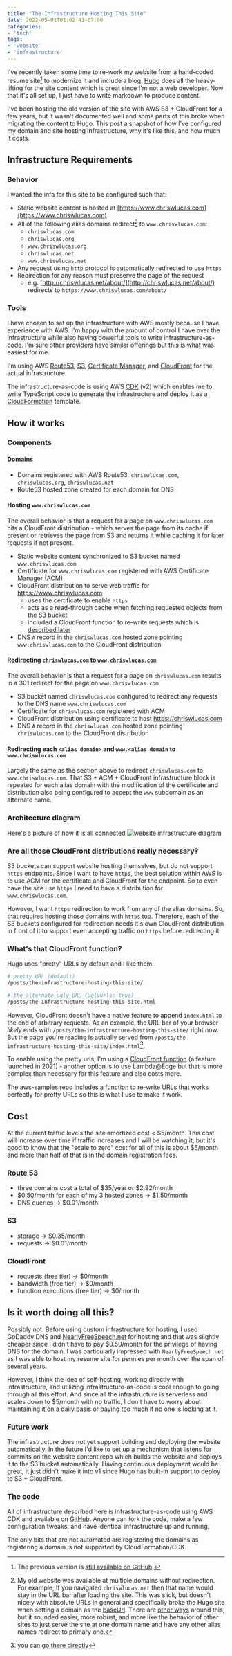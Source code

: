 ```yaml
---
title: "The Infrastructure Hosting This Site"
date: 2022-05-01T01:02:41-07:00
categories:
- 'tech'
tags:
- 'website'
- 'infrastructure'
---
```

<!--summary-->

I've recently taken some time to re-work my website from a hand-coded resume site[^1] to modernize it and include a blog. [Hugo](https://gohugo.io/) does all the heavy-lifting for the site content which is great since I'm not a web developer. Now that it's all set up, I just have to write markdown to produce content.

I've been hosting the old version of the site with AWS S3 + CloudFront for a few years, but it wasn't documented well and some parts of this broke when migrating the content to Hugo. This post a snapshot of how I've configured my domain and site hosting infrastructure, why it's like this, and how much it costs.

<!--more-->

## Infrastructure Requirements
### Behavior
I wanted the infa for this site to be configured such that:
* Static website content is hosted at [https://www.chriswlucas.com](https://www.chriswlucas.com)
* All of the following alias domains redirect[^2] to `www.chriswlucas.com`:
    * `chriswlucas.com`
    * `chriswlucas.org`
    * `www.chriswlucas.org`
    * `chriswlucas.net`
    * `www.chriswlucas.net`
* Any request using `http` protocol is automatically redirected to use `https`
* Redirection for any reason must preserve the page of the request
    * e.g. [http://chriswlucas.net/about/](http://chriswlucas.net/about/) redirects to `https://www.chriswlucas.com/about/`

### Tools
I have chosen to set up the infrastructure with AWS mostly because I have experience with AWS. I'm happy with the amount of control I have over the infrastructure while also having powerful tools to write infrastructure-as-code. I'm sure other providers have similar offerings but this is what was easiest for me.

I'm using AWS [Route53](https://aws.amazon.com/route53/), [S3](https://aws.amazon.com/s3/), [Certificate Manager](https://aws.amazon.com/certificate-manager/), and [CloudFront](https://aws.amazon.com/cloudfront/) for the actual infrastructure.

The infrastructure-as-code is using AWS [CDK](https://aws.amazon.com/cdk/) (v2) which enables me to write TypeScript code to generate the infrastructure and deploy it as a [CloudFormation](https://aws.amazon.com/cloudformation/) template.

## How it works

### Components

#### Domains
* Domains registered with AWS Route53: `chriswlucas.com`, `chriswlucas.org`, `chriswlucas.net`
* Route53 hosted zone created for each domain for DNS

#### Hosting `www.chriswlucas.com`
The overall behavior is that a request for a page on `www.chriswlucas.com` hits a CloudFront distribution - which serves the page from its cache if present or retrieves the page from S3 and returns it while caching it for later requests if not present.

* Static website content synchronized to S3 bucket named `www.chriswlucas.com`
* Certificate for `www.chriswlucas.com` registered with AWS Certificate Manager (ACM)
* CloudFront distribution to serve web traffic for https://www.chriswlucas.com
    * uses the certificate to enable `https`
    * acts as a read-through cache when fetching requested objects from the S3 bucket
    * included a CloudFront function to re-write requests which is [described later](#are-all-those-cloudfront-distributions-really-necessary)
* DNS `A` record in the `chriswlucas.com` hosted zone pointing `www.chriswlucas.com` to the CloudFront distribution

#### Redirecting `chriswlucas.com` to `www.chriswlucas.com`
The overall behavior is that a request for a page on `chriswlucas.com` results in a 301 redirect for the page on `www.chriswlucas.com`

* S3 bucket named `chriswlucas.com` configured to redirect any requests to the DNS name `www.chriswlucas.com`
* Certificate for `chriswlucas.com` registered with ACM
* CloudFront distribution using certificate to host https://chriswlucas.com
* DNS `A` record in the `chriswlucas.com` hosted zone pointing `chriswlucas.com` to the CloudFront distribution

#### Redirecting each `<alias domain>` and `www.<alias domain` to `www.chriswlucas.com`
Largely the same as the section above to redirect `chriswlucas.com` to `www.chriswlucas.com`. That S3 + ACM + CloudFront infrastructure block is repeated for each alias domain with the modification of the certificate and distribution also being configured to accept the `www` subdomain as an alternate name.

### Architecture diagram
Here's a picture of how it is all connected
![website infrastructure diagram](website-infrastructure-snapshot.png)


### Are all those CloudFront distributions really necessary‽
S3 buckets can support website hosting themselves, but do not support `https` endpoints. Since I want to have `https`, the best solution within AWS is to use ACM for the certificate and CloudFront for the endpoint. So to even have the site use `https` I need to have a distribution for `www.chriswlucas.com`.

However, I want `https` redirection to work from any of the alias domains. So, that requires hosting those domains with `https` too. Therefore, each of the S3 buckets configured for redirection needs it's own CloudFront distribution in front of it to support even accepting traffic on `https` before redirecting it.


### What's that CloudFront function?
Hugo uses "pretty" URLs by default and I like them.
``` bash
# pretty URL (default)
/posts/the-infrastructure-hosting-this-site/

# the alternate ugly URL (uglyurls: true)
/posts/the-infrastructure-hosting-this-site.html
```

However, CloudFront doesn't have a native feature to append `index.html` to the end of arbitrary requests. As an example, the URL bar of your browser *likely* ends with `/posts/the-infrastructure-hosting-this-site/` right now. But the page you're reading is actually served from `/posts/the-infrastructure-hosting-this-site/index.html`[^3].

To enable using the pretty urls, I'm using a [CloudFront function](https://aws.amazon.com/blogs/aws/introducing-cloudfront-functions-run-your-code-at-the-edge-with-low-latency-at-any-scale/) (a feature launched in 2021) - another option is to use Lambda@Edge but that is more complex than necessary for this feature and also costs more.

The aws-samples repo [includes a function](https://github.com/aws-samples/amazon-cloudfront-functions/blob/main/url-rewrite-single-page-apps/index.js) to re-write URLs that works perfectly for pretty URLs so this is what I use to make it work.

## Cost
At the current traffic levels the site amortized cost < $5/month. This cost will increase over time if traffic increases and I will be watching it, but it's good to know that the "scale to zero" cost for all of this is about $5/month and more than half of that is in the domain registration fees.

### Route 53
* three domains cost a total of $35/year or $2.92/month
* $0.50/month for each of my 3 hosted zones -> $1.50/month
* DNS queries -> $0.01/month

### S3
* storage -> $0.35/month
* requests -> $0.01/month

### CloudFront
* requests (free tier) -> $0/month
* bandwidth (free tier) -> $0/month
* function executions (free tier) -> $0/month

## Is it worth doing all this?

Possibly not. Before using custom infrastructure for hosting, I used GoDaddy DNS and [NearlyFreeSpeech.net](https://www.nearlyfreespeech.net/) for hosting and that was slightly cheaper since I didn't have to pay $0.50/month for the privilege of having DNS for the domain. I was particularly impressed with `NearlyFreeSpeech.net` as I was able to host my resume site for pennies per month over the span of several years.

However, I think the idea of self-hosting, working directly with infrastructure, and utilizing infrastructure-as-code is cool enough to going through all this effort. And since all the infrastructure is serverless and scales down to $5/month with no traffic, I don't have to worry about maintaining it on a daily basis or paying too much if no one is looking at it.

### Future work
The infrastructure does not yet support building and deploying the website automatically. In the future I'd like to set up a mechanism that listens for commits on the website content repo which builds the website and deploys it to the S3 bucket automatically. Having continuous deployment would be great, it just didn't make it into v1 since Hugo has built-in support to deploy to S3 + CloudFront.

### The code
All of infrastructure described here is infrastructure-as-code using AWS CDK and available on [GitHub](https://github.com/cwlucas41/personal-website-cdk). Anyone can fork the code, make a few configuration tweaks, and have identical infrastructure up and running.

The only bits that are not automated are registering the domains as registering a domain is not supported by CloudFormation/CDK.

<!--footnotes-->

[^1]: The previous version is [still available on GitHub](https://github.com/cwlucas41/personal-website-content/tree/07bf05df240814929236deb262dc7bf9893294a2).

[^2]: My old website was available at multiple domains without redirection. For example, If you navigated `chriswlucas.net` then that name would stay in the URL bar after loading the site. This was slick, but doesn't nicely with absolute URLs in general and specifically broke the Hugo site when setting a domain as the [baseUrl](https://gohugo.io/getting-started/configuration/#baseurl). There are [other ways](https://discourse.gohugo.io/t/can-hugo-generate-one-site-for-multiple-domains/6328) around this, but it sounded easier, more robust, and more like the behavior of other sites to just serve the site at one domain name and have any other alias names redirect to primary one.

[^3]: you can [go there directly](https://chriswlucas.com/posts/the-infrastructure-hosting-this-site/index.html)
